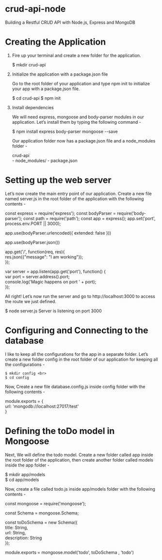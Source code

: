 # crud-api-node
Building a Restful CRUD API with Node.js, Express and MongoDB

# Creating the Application

1. Fire up your terminal and create a new folder for the application.

    $ mkdir crud-api

2. Initialize the application with a package.json file

    Go to the root folder of your application and type npm init to initialize your app with a package.json file.

    $ cd crud-api
    $ npm init

3. Install dependencies

    We will need express, mongoose and body-parser modules in our application. Let’s install them by typing the following command -

    $ npm install express body-parser mongoose --save

    Our application folder now has a package.json file and a node_modules folder -

    crud-api <br>
        - node_modules/
        - package.json<br>
    
# Setting up the web server

Let’s now create the main entry point of our application. Create a new file named server.js in the root folder of the application with the following contents -

const express = require('express');
const bodyParser = require('body-parser');
const path = require('path');
const app = express();
app.set('port', process.env.PORT || 3000);

app.use(bodyParser.urlencoded({ extended: false }))

app.use(bodyParser.json())

app.get('/', function(req, res){<br>
    res.json({"message": "I am working"});<br>
});

var server = app.listen(app.get('port'), function() {<br>
    var port = server.address().port;<br>
    console.log('Magic happens on port ' + port);<br>
});

All right! Let’s now run the server and go to http://localhost:3000 to access the route we just defined.

$ node server.js 
Server is listening on port 3000

# Configuring and Connecting to the database

I like to keep all the configurations for the app in a separate folder. Let’s create a new folder config in the root folder of our application for keeping all the configurations -

    $ mkdir config <br>
    $ cd config
    
Now, Create a new file database.config.js inside config folder with the following contents -

module.exports = {<br>
    url: 'mongodb://localhost:27017/test'<br>
}

# Defining the toDo model in Mongoose

Next, We will define the todo model. Create a new folder called app inside the root folder of the application, then create another folder called models inside the app folder -

$ mkdir app/models <br>
$ cd app/models

Now, create a file called todo.js inside app/models folder with the following contents -

const mongoose = require('mongoose'); <br>

const Schema = mongoose.Schema;  <br>

const toDoSchema = new Schema({  <br>
	title: String,  <br>
	url: String, <br>
	description: String <br>
}); <br>

module.exports = mongoose.model('todo', toDoSchema , 'todo')
